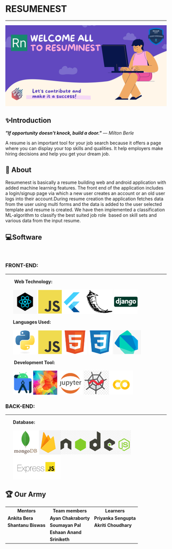 # RESUMENEST
<hr>
<html>
  <head>
  <meta charset="UTF-8">
  </head>
<body>
<img src ="./images/cover.png"/>
<h2>✨Introduction</h2>

  <p style ="font size : 160%;"><b><i>"If opportunity doesn't knock, build a door."</b> ― Milton Berle</i>

A resume is an important tool for your job search because it offers a page where you can display your top skills and
qualities. It help employers make hiring decisions and help you get your dream job.
  </p>
  
  <h2>📄 About</h2>
  <p>Resumenest is basically a resume building web and android application with added machine learning features. The front end of the application includes a login/signup page via which a new user creates an account or an old user logs into their account.During resume creation the application fetches data from the user using multi forms and the data is added to the user selected template and resume is created. We have then implemented a classification ML-algorithm to classify the best suited job role  based on skill sets and various data from the input resume.
  </p>
  <h2>💻Software</h2>
    <br>

  <h3><b>  FRONT-END: </b></h3>
  <hr>
<ul> <b>Web Technology:<b><br><br> <img src ="images/react.jpg"/ style="height : 75px";>  <img src ="images/js.svg"/ style="height : 75px";><img src ="images/flutter.PNG"/ style="height : 75px";><img src ="images/flask.png"/ style="height : 75px";>  <img src ="images/django.svg"/ style="height : 75px";></ul>
  
  <ul><b>Languages Used:</b><br><br> <img src ="images/python.svg"/ style="height : 75px";> <img src ="images/js.svg"/ style="height : 75px";> <img src ="images/html.svg"/ style="height : 75px";> <img src ="images/css.svg"/ style="height : 75px";> <img src ="images/dart.PNG"/ style="height : 75px";></ul>
  <ul><b> Development Tool:</b><br><br> <img src ="images/andriodstd.PNG"/ style="height : 75px;"><img src ="images/vscode.jpg"/ style="height : 75px";> <img src ="images/jupiternotebook.PNG"/ style="height : 75px";> <img src ="images/spyder.PNG"/ style="height : 75px";><img src ="images/colab.PNG"/ style="height : 75px";></ul>

   
  <h3><b>  BACK-END: </b></h3>
  <hr>
  <ul><b>Database: </b><br><br><img src ="images/mongodb.PNG"/ style="height : 75px";> <img src ="images/firebase.PNG"/ style="height : 75px";><img src ="images/node.PNG"/ style="height : 75px";> <img src ="images/express.PNG"/ style="height : 75px";></ul>

  
  <h2>🏆 Our Army</h2>
<!--     <table>
    <tr>
      <td> MENTORS</td>
    <td> Ankita Bera (1828229)</td>
      <td>Santanu Biswas (1904465)</td>
    </tr>
       <tr>
         <td>TEAM MEMBERS</td>
    <td>Ayan Chakraborty (1905741))</td>
         <td>Soumayan Pal (1929121))</td>
    <tr><td>      </td>
<td>Eshaan Anand (2005451))</td>
<td>Santanu Biswas (1904465))</td>
    </tr>
    <tr>
      <td>LEARNERS</td>
      <td>Akriti Choudhary(2005776)</td>
      <td>Priyanka Sengupta(20051556)</td>
    </tr>
    </table> -->
  
   <table style="width:100%">
  <tr>
    <th>Mentors</th>
    <th>Team members</th>
    <th>Learners</th>
  </tr>
  <tr>
    <td>Ankita Bera</td>
    <td>Ayan Chakraborty</td>
    <td>Priyanka Sengupta</td>
  </tr>
  <tr>
    <td>Shantanu Biswas</td>
    <td>Soumayan Pal</td>
    <td>Akriti Choudhary</td>
  </tr>
   <tr>
    <td> </td>
    <td>Eshaan Anand</td>
    <td> </td>
  </tr>
     <tr>
    <td> </td>
    <td>Sriniketh</td>
    <td> </td>
  </tr>
  </body>